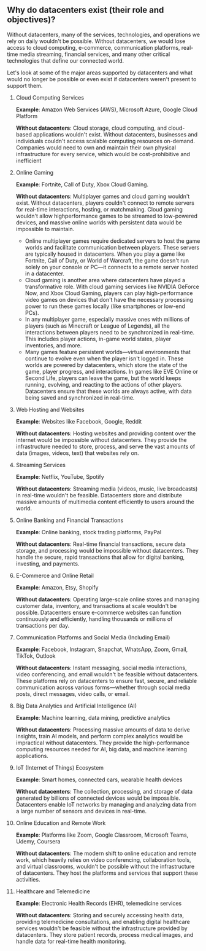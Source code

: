 ## Why do datacenters exist (their role and objectives)?

Without datacenters, many of the services, technologies, and operations we rely on daily wouldn't be possible. Without datacenters, we would lose access to cloud computing, e-commerce, communication platforms, real-time media streaming, financial services, and many other critical technologies that define our connected world.

Let's look at some of the major areas supported by datacenters and what would no longer be possible or even exist if datacenters weren't present to support them.

1. Cloud Computing Services

    **Example**: Amazon Web Services (AWS), Microsoft Azure, Google Cloud Platform

    **Without datacenters**: Cloud storage, cloud computing, and cloud-based applications wouldn't exist. Without datacenters, businesses and individuals couldn't access scalable computing resources on-demand. Companies would need to own and maintain their own physical infrastructure for every service, which would be cost-prohibitive and inefficient

1. Online Gaming

    **Example**: Fortnite, Call of Duty, Xbox Cloud Gaming.

    **Without datacenters**: Multiplayer games and cloud gaming wouldn't exist. Without datacenters, players couldn't connect to remote servers for real-time interactions, hosting, or matchmaking. Cloud gaming wouldn't allow highperformance games to be streamed to low-powered devices, and massive online worlds with persistent data would be impossible to maintain.

   - Online multiplayer games require dedicated servers to host the game worlds and facilitate communication between players. These servers are typically housed in datacenters. When you play a game like Fortnite, Call of Duty, or World of Warcraft, the game doesn't run solely on your console or PC—it connects to a remote server hosted in a datacenter.
   - Cloud gaming is another area where datacenters have played a transformative role. With cloud gaming services like NVIDIA GeForce Now, and Xbox Cloud Gaming, players can play high-performance video games on devices that don't have the necessary processing power to run these games locally (like smartphones or low-end PCs).
   - In any multiplayer game, especially massive ones with millions of players (such as Minecraft or League of Legends), all the interactions between players need to be synchronized in real-time. This includes player actions, in-game world states, player inventories, and more.
   - Many games feature persistent worlds—virtual environments that continue to evolve even when the player isn't logged in. These worlds are powered by datacenters, which store the state of the game, player progress, and interactions. In games like EVE Online or Second Life, players can leave the game, but the world keeps running, evolving, and reacting to the actions of other players. Datacenters ensure that these worlds are always active, with data being saved and synchronized in real-time.

1. Web Hosting and Websites

    **Example**: Websites like Facebook, Google, Reddit

    **Without datacenters**: Hosting websites and providing content over the internet would be impossible without datacenters. They provide the infrastructure needed to store, process, and serve the vast amounts of data (images, videos, text) that websites rely on.

1. Streaming Services

    **Example**: Netflix, YouTube, Spotify

    **Without datacenters**: Streaming media (videos, music, live broadcasts) in real-time wouldn't be feasible. Datacenters store and distribute massive amounts of multimedia content efficiently to users around the world.

1. Online Banking and Financial Transactions

    **Example**: Online banking, stock trading platforms, PayPal

    **Without datacenters**: Real-time financial transactions, secure data storage, and processing would be impossible without datacenters. They handle the secure, rapid transactions that allow for digital banking, investing, and payments.

1. E-Commerce and Online Retail

    **Example**: Amazon, Etsy, Shopify

    **Without datacenters**: Operating large-scale online stores and managing customer data, inventory, and transactions at scale wouldn't be possible. Datacenters ensure e-commerce websites can function continuously and efficiently, handling thousands or millions of transactions per day.

1. Communication Platforms and Social Media (Including Email)

    **Example**: Facebook, Instagram, Snapchat, WhatsApp, Zoom, Gmail, TikTok, Outlook

    **Without datacenters**: Instant messaging, social media interactions, video conferencing, and email wouldn't be feasible without datacenters. These platforms rely on datacenters to ensure fast, secure, and reliable communication across various forms—whether through social media posts, direct messages, video calls, or email.

1. Big Data Analytics and Artificial Intelligence (AI)

    **Example**: Machine learning, data mining, predictive analytics

    **Without datacenters**: Processing massive amounts of data to derive insights, train AI models, and perform complex analytics would be impractical without datacenters. They provide the high-performance computing resources needed for AI, big data, and machine learning applications.

1. IoT (Internet of Things) Ecosystem

    **Example**: Smart homes, connected cars, wearable health devices

    **Without datacenters**: The collection, processing, and storage of data generated by billions of connected devices would be impossible. Datacenters enable IoT networks by managing and analyzing data from a large number of sensors and devices in real-time.

1. Online Education and Remote Work

    **Example**: Platforms like Zoom, Google Classroom, Microsoft Teams, Udemy, Coursera

    **Without datacenters**: The modern shift to online education and remote work, which heavily relies on video conferencing, collaboration tools, and virtual classrooms, wouldn't be possible without the infrastructure of datacenters. They host the platforms and services that support these activities.

1. Healthcare and Telemedicine

    **Example**: Electronic Health Records (EHR), telemedicine services

    **Without datacenters**: Storing and securely accessing health data, providing telemedicine consultations, and enabling digital healthcare services wouldn't be feasible without the infrastructure provided by datacenters. They store patient records, process medical images, and handle data for real-time health monitoring.
